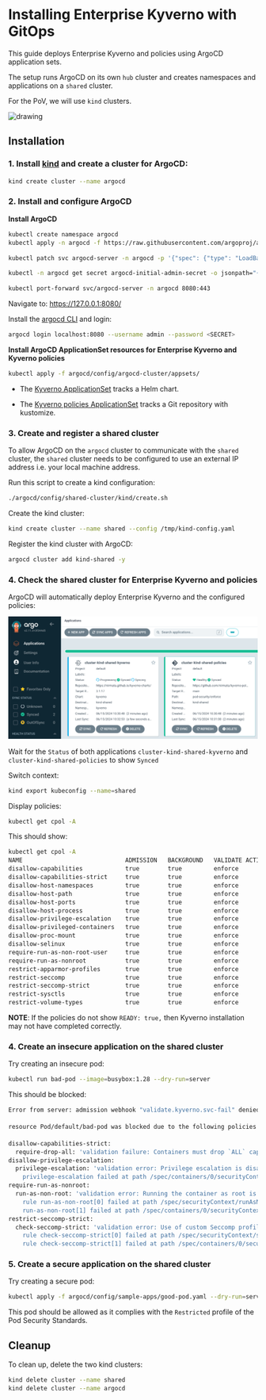 # Installing Enterprise Kyverno with GitOps

This guide deploys Enterprise Kyverno and policies using ArgoCD application sets.

The setup runs ArgoCD on its own `hub` cluster and creates namespaces and applications on a `shared` cluster. 

For the PoV, we will use `kind` clusters.

<img src="https://github.com/nirmata/robinhood-pov/assets/5804477/c8d25b7a-fca5-49ac-9163-38138ca4a8e9" alt="drawing" width="750"/>

## Installation

### 1. Install [kind](https://kind.sigs.k8s.io/) and create a cluster for ArgoCD:

```sh
kind create cluster --name argocd
```

### 2. Install and configure ArgoCD

**Install ArgoCD**

```sh
kubectl create namespace argocd
kubectl apply -n argocd -f https://raw.githubusercontent.com/argoproj/argo-cd/stable/manifests/install.yaml
```

```sh
kubectl patch svc argocd-server -n argocd -p '{"spec": {"type": "LoadBalancer"}}'
```

```sh
kubectl -n argocd get secret argocd-initial-admin-secret -o jsonpath="{.data.password}" | base64 -d; echo
```

```sh
kubectl port-forward svc/argocd-server -n argocd 8080:443
```

Navigate to: https://127.0.0.1:8080/

Install the [argocd CLI](https://argo-cd.readthedocs.io/en/stable/cli_installation/) and login:

```sh
argocd login localhost:8080 --username admin --password <SECRET>
```

**Install ArgoCD ApplicationSet resources for Enterprise Kyverno and Kyverno policies**

```sh
kubectl apply -f argocd/config/argocd-cluster/appsets/
```

- The [Kyverno ApplicationSet](./config/argocd-cluster/appsets/kyverno.yaml) tracks a Helm chart.

- The [Kyverno policies ApplicationSet](./config/argocd-cluster/appsets/kyverno-policies.yaml) tracks a Git repository with kustomize.

### 3. Create and register a shared cluster

To allow ArgoCD on the `argocd` cluster to communicate with the `shared` cluster, the `shared` cluster needs to be configured to use an external IP address i.e. your local machine address.

Run this script to create a kind configuration:

```sh
./argocd/config/shared-cluster/kind/create.sh
```

Create the kind cluster:

```sh
kind create cluster --name shared --config /tmp/kind-config.yaml
```

Register the kind cluster with ArgoCD:

```sh
argocd cluster add kind-shared -y
```

### 4. Check the shared cluster for Enterprise Kyverno and policies

ArgoCD will automatically deploy Enterprise Kyverno and the configured policies:

![ArgoCD Kyverno](img/argocd-kyverno-policies.png)

Wait for the `Status` of both applications `cluster-kind-shared-kyverno` and `cluster-kind-shared-policies` to show `Synced`

Switch context:

```sh
kind export kubeconfig --name=shared
```

Display policies:

```sh
kubectl get cpol -A
```

This should show:

```sh
kubectl get cpol -A
NAME                             ADMISSION   BACKGROUND   VALIDATE ACTION   READY   AGE     MESSAGE
disallow-capabilities            true        true         enforce           True    3m24s   Ready
disallow-capabilities-strict     true        true         enforce           True    3m24s   Ready
disallow-host-namespaces         true        true         enforce           True    3m24s   Ready
disallow-host-path               true        true         enforce           True    3m24s   Ready
disallow-host-ports              true        true         enforce           True    3m24s   Ready
disallow-host-process            true        true         enforce           True    3m24s   Ready
disallow-privilege-escalation    true        true         enforce           True    3m24s   Ready
disallow-privileged-containers   true        true         enforce           True    3m24s   Ready
disallow-proc-mount              true        true         enforce           True    3m24s   Ready
disallow-selinux                 true        true         enforce           True    3m24s   Ready
require-run-as-non-root-user     true        true         enforce           True    3m24s   Ready
require-run-as-nonroot           true        true         enforce           True    3m24s   Ready
restrict-apparmor-profiles       true        true         enforce           True    3m24s   Ready
restrict-seccomp                 true        true         enforce           True    3m24s   Ready
restrict-seccomp-strict          true        true         enforce           True    3m24s   Ready
restrict-sysctls                 true        true         enforce           True    3m24s   Ready
restrict-volume-types            true        true         enforce           True    3m24s   Ready
```

**NOTE**: If the policies do not show `READY: true,` then Kyverno installation may not have completed correctly.

### 4. Create an insecure application on the shared cluster

Try creating an insecure pod:

```sh
kubectl run bad-pod --image=busybox:1.28 --dry-run=server
```

This should be blocked:

```sh
Error from server: admission webhook "validate.kyverno.svc-fail" denied the request:

resource Pod/default/bad-pod was blocked due to the following policies

disallow-capabilities-strict:
  require-drop-all: 'validation failure: Containers must drop `ALL` capabilities.'
disallow-privilege-escalation:
  privilege-escalation: 'validation error: Privilege escalation is disallowed. rule
    privilege-escalation failed at path /spec/containers/0/securityContext/'
require-run-as-nonroot:
  run-as-non-root: 'validation error: Running the container as root is not allowed.
    rule run-as-non-root[0] failed at path /spec/securityContext/runAsNonRoot/ rule
    run-as-non-root[1] failed at path /spec/containers/0/securityContext/'
restrict-seccomp-strict:
  check-seccomp-strict: 'validation error: Use of custom Seccomp profiles is disallowed.
    rule check-seccomp-strict[0] failed at path /spec/securityContext/seccompProfile/
    rule check-seccomp-strict[1] failed at path /spec/containers/0/securityContext/'
```

### 5. Create a secure application on the shared cluster

Try creating a secure pod:

```sh
kubectl apply -f argocd/config/sample-apps/good-pod.yaml --dry-run=server
```

This pod should be allowed as it complies with the `Restricted` profile of the Pod Security Standards.

## Cleanup

To clean up, delete the two kind clusters:

```sh
kind delete cluster --name shared
kind delete cluster --name argocd
```
